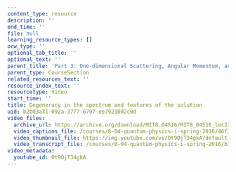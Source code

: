 ```yaml
---
content_type: resource
description: ''
end_time: ''
file: null
learning_resource_types: []
ocw_type: ''
optional_tab_title: ''
optional_text: ''
parent_title: 'Part 3: One-dimensional Scattering, Angular Momentum, and Central Potentials'
parent_type: CourseSection
related_resources_text: ''
resource_index_text: ''
resourcetype: Video
start_time: ''
title: Degeneracy in the spectrum and features of the solution
uid: b2b03a31-092a-3777-6797-ee7921092c0d
video_files:
  archive_url: https://archive.org/download/MIT8.04S16/MIT8_04S16_lec23_s2_300k.mp4
  video_captions_file: /courses/8-04-quantum-physics-i-spring-2016/46f382b78bb956d592e1f507fc7cd915_Ot9OjT34gkA.vtt
  video_thumbnail_file: https://img.youtube.com/vi/Ot9OjT34gkA/default.jpg
  video_transcript_file: /courses/8-04-quantum-physics-i-spring-2016/b3c61f1e8037637fce8317a9f32c00d5_Ot9OjT34gkA.pdf
video_metadata:
  youtube_id: Ot9OjT34gkA
---
```

